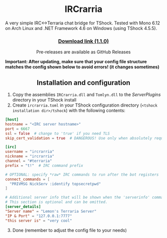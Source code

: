 <h1 align="center">IRCrarria</h1>
A very simple IRC<->Terraria chat bridge for TShock. Tested with Mono 6.12 on Arch Linux and .NET Framework 4.6 on Windows (using TShock 4.5.5).

[<h3 align="center">Download link (1.1.0)</h3>](https://files.catbox.moe/ngslal.zip)
<p align="center">Pre-releases are available as GitHub Releases</p>

**Important: After updating, make sure that your config file structure matches the config shown below to avoid errors! (it changes sometimes)**
<h2 align="center">Installation and configuration</h2>

1. Copy the assemblies `IRCrarria.dll` and `Tomlyn.dll` to the *ServerPlugins* directory in your TShock install
2. Create `ircrarria.toml` in your TShock configuration directory (`<tshock installation dir>/tshock`) with the following contents:
```toml
[host]
hostname = "<IRC server hostname>"
port = 6667
ssl = false  # change to 'true' if you need TLS
skip_cert_validation = true  # DANGEROUS! Use only when absolutely required.

[irc]
username = "ircrarria"
nickname = "ircrarria"
channel = "#terraria"
prefix = "t!"  # IRC command prefix

# OPTIONAL: specify *raw* IRC commands to run after the bot registers
connect_commands = [
  "PRIVMSG NickServ :identify topsecretpwd"
]

# Additional server info that will be shown when the 'serverinfo' command is used
# This section is optional and can be omitted.
[server_details]
"Server name" = "Lemon's Terraria Server"
"IP & Port" = "127.0.0.1:7777"
"this server is" = "very cool"
```
3. Done (remember to adjust the config file to your needs)
